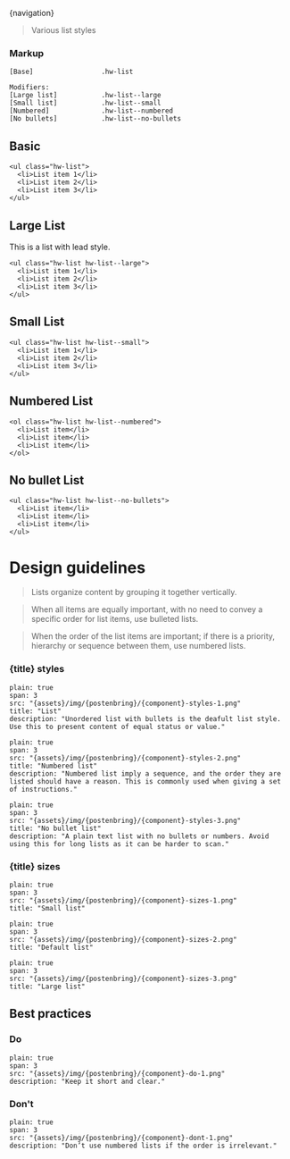 

{navigation}






> Various list styles




### Markup
```code
[Base]                 .hw-list

Modifiers:
[Large list]           .hw-list--large
[Small list]           .hw-list--small
[Numbered]             .hw-list--numbered
[No bullets]           .hw-list--no-bullets
```



## Basic

```html|plain,light
<ul class="hw-list">
  <li>List item 1</li>
  <li>List item 2</li>
  <li>List item 3</li>
</ul>
```

## Large List
This is a list with lead style.
```html|plain,light
<ul class="hw-list hw-list--large">
  <li>List item 1</li>
  <li>List item 2</li>
  <li>List item 3</li>
</ul>
```


## Small List

```html|plain,light
<ul class="hw-list hw-list--small">
  <li>List item 1</li>
  <li>List item 2</li>
  <li>List item 3</li>
</ul>
```

## Numbered List

```html|plain,light
<ol class="hw-list hw-list--numbered">
  <li>List item</li>
  <li>List item</li>
  <li>List item</li>
</ol>
```

## No bullet List

```html|plain,light
<ul class="hw-list hw-list--no-bullets">
  <li>List item</li>
  <li>List item</li>
  <li>List item</li>
</ul>
```







# Design guidelines

> Lists organize content by grouping it together vertically. 

> When all items are equally important, with no need to convey a specific order for list items, use bulleted lists.

> When the order of the list items are important; if there is a priority, hierarchy or sequence between them, use numbered lists.




### {title} styles
```image
plain: true
span: 3
src: "{assets}/img/{postenbring}/{component}-styles-1.png"
title: "List"
description: "Unordered list with bullets is the deafult list style. Use this to present content of equal status or value."
```
```image
plain: true
span: 3
src: "{assets}/img/{postenbring}/{component}-styles-2.png"
title: "Numbered list"
description: "Numbered list imply a sequence, and the order they are listed should have a reason. This is commonly used when giving a set of instructions."
```
```image
plain: true
span: 3
src: "{assets}/img/{postenbring}/{component}-styles-3.png"
title: "No bullet list"
description: "A plain text list with no bullets or numbers. Avoid using this for long lists as it can be harder to scan."
```





### {title} sizes
```image
plain: true
span: 3
src: "{assets}/img/{postenbring}/{component}-sizes-1.png"
title: "Small list"
```
```image
plain: true
span: 3
src: "{assets}/img/{postenbring}/{component}-sizes-2.png"
title: "Default list"
```
```image
plain: true
span: 3
src: "{assets}/img/{postenbring}/{component}-sizes-3.png"
title: "Large list"
```








## Best practices

### Do

```image
plain: true
span: 3
src: "{assets}/img/{postenbring}/{component}-do-1.png"
description: "Keep it short and clear."
```
### Don't
  
```image
plain: true
span: 3
src: "{assets}/img/{postenbring}/{component}-dont-1.png"
description: "Don’t use numbered lists if the order is irrelevant."
```